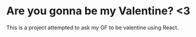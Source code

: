 # Are you gonna be my Valentine? <3

This is a project attempted to ask my GF to be valentine using React.
